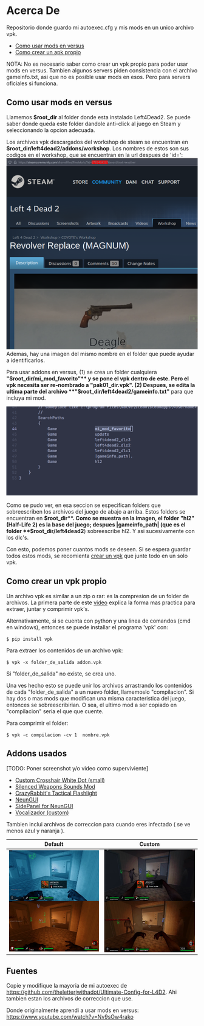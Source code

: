 # Acerca De
Repositorio donde guardo mi autoexec.cfg y mis mods en un unico archivo vpk.

* [Como usar mods en versus](#como-usar-mods-en-versus)
* [Como crear un apk propio](#como-crear-un-vpk-propio)

NOTA: No es necesario saber como crear un vpk propio para poder usar
mods en versus. Tambien algunos servers piden consistencia con el archivo
gameinfo.txt, asi que no es posible usar mods en esos. Pero para servers
oficiales si funciona.

## Como usar mods en versus
Llamemos **$root_dir** al folder donde esta instalado Left4Dead2.
Se puede saber donde queda este folder dandole anti-click al juego en Steam
y seleccionando la opcion adecuada.

Los archivos vpk descargados del workshop de steam se encuentran en
**$root_dir/left4dead2/addons/workshop**. Los nombres de estos son sus codigos
en el workshop, que se encuentran en la url despues de 'id=':
![](./imgs/workshop.png)
Ademas, hay una imagen del mismo nombre en el folder que puede ayudar a
identificarlos.

Para usar addons en versus, (1) se crea un folder cualquiera **"$root_dir/mi_mod_favorito"**
y se pone el vpk dentro de este. Pero el vpk necesita ser re-nombrado a
"pak01_dir.vpk". (2) Despues, se edita la ultima parte del archivo
**"$root_dir/left4dead2/gameinfo.txt"** para que incluya mi mod.

![](./imgs/gameinfo.png)

Como se pudo ver, en esa seccion se especifican folders que sobreescriben
los archivos del juego de abajo a arriba. Estos folders se encuentran
en **$root_dir**. Como se muestra en la imagen, el folder "hl2" (Half-Life 2)
es la base del juego;
despues |gameinfo_path| (que es el folder **$root_dir/left4dead2**)
sobreescribe hl2. Y asi sucesivamente con los dlc's.

Con esto, podemos poner cuantos mods se deseen. Si se espera guardar todos estos
mods, se recomienta [crear un vpk](#Como-crear-un-vpk-propio) que junte todo
en un solo vpk.


## Como crear un vpk propio
Un archivo vpk es similar a un zip o rar: es la compresion de un folder de archivos.
La primera parte de este [video](https://www.youtube.com/watch?v=Nv9sOw4rako)
explica la forma mas practica para extraer, juntar y comprimir vpk's.

Alternativamente, si se cuenta con python y una linea de comandos (cmd en windows),
entonces se puede installar el programa 'vpk' con:
```
$ pip install vpk
```

Para extraer los contenidos de un archivo vpk:
```
$ vpk -x folder_de_salida addon.vpk
```

Si "folder_de_salida" no existe, se crea uno.

Una ves hecho esto se puede unir los archivos arrastrando los contenidos de cada
"folder_de_salida" a un nuevo folder, llamemoslo "compilacion". Si hay dos o mas
mods que modifican una misma caracteristica del juego, entonces se
sobreescribirian. O sea, el ultimo mod a ser copiado en "compilacion" seria el
que que cuente.


Para comprimir el folder:
```
$ vpk -c compilacion -cv 1  nombre.vpk
```

## Addons usados
[TODO: Poner screenshot y/o video como superviviente]

- [Custom Crosshair White Dot (small)](
    https://steamcommunity.com/sharedfiles/filedetails/?id=121339654
)
- [Silenced Weapons Sounds Mod](
    https://steamcommunity.com/sharedfiles/filedetails/?id=137443116
)
- [CrazyRabbit's Tactical Flashlight](
    https://steamcommunity.com/sharedfiles/filedetails/?id=121094109
)
- [NeunGUI](
    https://steamcommunity.com/sharedfiles/filedetails/?id=121091252
)
- [SidePanel for NeunGUI](
    https://steamcommunity.com/sharedfiles/filedetails/?id=121123376
)
- [Vocalizador (custom)](
    https://steamcommunity.com/sharedfiles/filedetails/?id=1224992309
)

Tambien inclui archivos de correccion para cuando eres infectado
( se ve menos azul y naranja ).


Default                    | Custom
:-------------------------:|:-------------------------:
![](./imgs/default.png)    |  ![](./imgs/custom.png)

## Fuentes
Copie y modifique la mayoria de mi autoexec de
https://github.com/theletterjwithadot/Ultimate-Config-for-L4D2.
Ahi tambien estan los archivos de correccion que use.

Donde originalmente aprendi a usar mods en versus:
https://www.youtube.com/watch?v=Nv9sOw4rako

